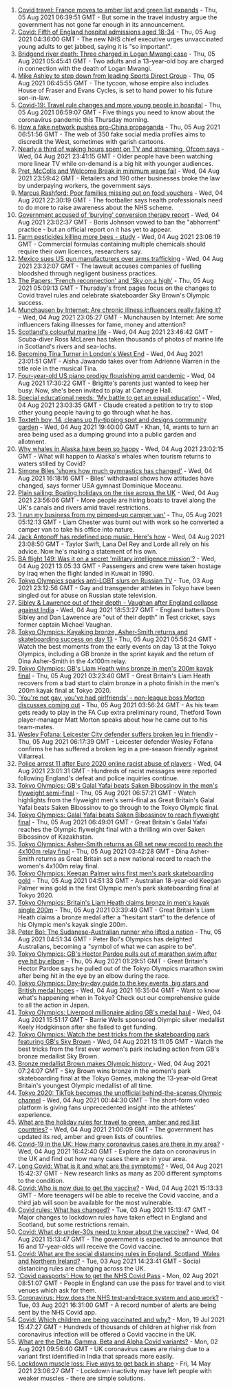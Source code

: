 1. [Covid travel: France moves to amber list and green list expands](https://www.bbc.co.uk/news/business-58079107) - Thu, 05 Aug 2021 06:39:51 GMT - But some in the travel industry argue the government has not gone far enough in its announcement.
2. [Covid: Fifth of England hospital admissions aged 18-34](https://www.bbc.co.uk/news/health-58095503) - Thu, 05 Aug 2021 04:36:00 GMT - The new NHS chief executive urges unvaccinated young adults to get jabbed, saying it is "so important".
3. [Bridgend river death: Three charged in Logan Mwangi case](https://www.bbc.co.uk/news/uk-wales-58053074) - Thu, 05 Aug 2021 05:45:41 GMT - Two adults and a 13-year-old boy are charged in connection with the death of Logan Mwangi.
4. [Mike Ashley to step down from leading Sports Direct Group](https://www.bbc.co.uk/news/business-58097496) - Thu, 05 Aug 2021 06:45:55 GMT - The tycoon, whose empire also includes House of Fraser and Evans Cycles, is set to hand power to his future son-in-law.
5. [Covid-19: Travel rule changes and more young people in hospital](https://www.bbc.co.uk/news/uk-58092636) - Thu, 05 Aug 2021 06:59:07 GMT - Five things you need to know about the coronavirus pandemic this Thursday morning.
6. [How a fake network pushes pro-China propaganda](https://www.bbc.co.uk/news/world-asia-china-58062630) - Thu, 05 Aug 2021 06:51:56 GMT - The web of 350 fake social media profiles aims to discredit the West, sometimes with garish cartoons.
7. [Nearly a third of waking hours spent on TV and streaming, Ofcom says](https://www.bbc.co.uk/news/technology-58086629) - Wed, 04 Aug 2021 23:41:15 GMT - Older people have been watching more linear TV while on-demand is a big hit with younger audiences.
8. [Pret, McColls and Welcome Break in minimum wage fail](https://www.bbc.co.uk/news/business-58083889) - Wed, 04 Aug 2021 23:59:42 GMT - Retailers and 190 other businesses broke the law by underpaying workers, the government says.
9. [Marcus Rashford: Poor families missing out on food vouchers](https://www.bbc.co.uk/news/uk-politics-58091705) - Wed, 04 Aug 2021 22:30:19 GMT - The footballer says health professionals need to do more to raise awareness about the NHS scheme.
10. [Government accused of 'burying' conversion therapy report](https://www.bbc.co.uk/news/uk-politics-58078582) - Wed, 04 Aug 2021 23:02:37 GMT - Boris Johnson vowed to ban the "abhorrent" practice - but an official report on it has yet to appear.
11. [Farm pesticides killing more bees - study](https://www.bbc.co.uk/news/science-environment-58089545) - Wed, 04 Aug 2021 23:06:19 GMT - Commercial formulas containing multiple chemicals should require their own licences, researchers say.
12. [Mexico sues US gun manufacturers over arms trafficking](https://www.bbc.co.uk/news/world-latin-america-58091071) - Wed, 04 Aug 2021 23:32:07 GMT - The lawsuit accuses companies of fuelling bloodshed through negligent business practices.
13. [The Papers: 'French reconnection' and 'Sky on a high'](https://www.bbc.co.uk/news/blogs-the-papers-58095068) - Thu, 05 Aug 2021 05:09:13 GMT - Thursday's front pages focus on the changes to Covid travel rules and celebrate skateboarder Sky Brown's Olympic success.
14. [Munchausen by Internet: Are chronic illness influencers really faking it?](https://www.bbc.co.uk/news/stories-58093455) - Wed, 04 Aug 2021 23:05:27 GMT - Munchausen by Internet: Are some influencers faking illnesses for fame, money and attention?
15. [Scotland's colourful marine life](https://www.bbc.co.uk/news/in-pictures-58071314) - Wed, 04 Aug 2021 23:46:42 GMT - Scuba-diver Ross McLaren has taken thousands of photos of marine life in Scotland's rivers and sea-lochs.
16. [Becoming Tina Turner in London's West End](https://www.bbc.co.uk/news/entertainment-arts-58017932) - Wed, 04 Aug 2021 23:01:51 GMT - Aisha Jawando takes over from Adrienne Warren in the title role in the musical Tina.
17. [Four-year-old US piano prodigy flourishing amid pandemic](https://www.bbc.co.uk/news/world-us-canada-58094008) - Wed, 04 Aug 2021 17:30:22 GMT - Brigitte's parents just wanted to keep her busy. Now, she's been invited to play at Carnegie Hall.
18. [Special educational needs: 'My battle to get an equal education'](https://www.bbc.co.uk/news/uk-england-london-58076091) - Wed, 04 Aug 2021 23:03:35 GMT - Claude created a petition to try to stop other young people having to go through what he has.
19. [Toxteth boy, 14, cleans up fly-tipping spot and designs community garden](https://www.bbc.co.uk/news/uk-england-merseyside-58089751) - Wed, 04 Aug 2021 19:40:00 GMT - Khan, 14, wants to turn an area being used as a dumping ground into a public garden and allotment.
20. [Why whales in Alaska have been so happy](https://www.bbc.co.uk/news/world-us-canada-58032702) - Wed, 04 Aug 2021 23:02:15 GMT - What will happen to Alaska's whales when tourism returns to waters stilled by Covid?
21. [Simone Biles 'shows how much gymnastics has changed'](https://www.bbc.co.uk/news/world-us-canada-58043512) - Wed, 04 Aug 2021 16:18:16 GMT - Biles' withdrawal shows how attitudes have changed, says former USA gymnast Dominique Moceanu.
22. [Plain sailing: Boating holidays on the rise across the UK](https://www.bbc.co.uk/news/business-58069855) - Wed, 04 Aug 2021 23:56:06 GMT - More people are hiring boats to travel along the UK's canals and rivers amid travel restrictions.
23. ['I run my business from my pimped-up camper van'](https://www.bbc.co.uk/news/uk-scotland-58025876) - Thu, 05 Aug 2021 05:12:13 GMT - Liam Chester was burnt out with work so he converted a camper van to take his office into nature.
24. [Jack Antonoff has redefined pop music. Here's how](https://www.bbc.co.uk/news/entertainment-arts-58085468) - Wed, 04 Aug 2021 23:08:50 GMT - Taylor Swift, Lana Del Rey and Lorde all rely on his advice. Now he's making a statement of his own.
25. [BA flight 149: Was it on a secret 'military intelligence mission'?](https://www.bbc.co.uk/news/uk-58087520) - Wed, 04 Aug 2021 13:05:33 GMT - Passengers and crew were taken hostage by Iraq when the flight landed in Kuwait in 1990.
26. [Tokyo Olympics sparks anti-LGBT slurs on Russian TV](https://www.bbc.co.uk/news/world-europe-58029133) - Tue, 03 Aug 2021 23:12:56 GMT - Gay and transgender athletes in Tokyo have been singled out for abuse on Russian state television.
27. [Sibley & Lawrence out of their depth - Vaughan after England collapse against India](https://www.bbc.co.uk/sport/cricket/58094117) - Wed, 04 Aug 2021 18:53:27 GMT - England batters Dom Sibley and Dan Lawrence are "out of their depth" in Test cricket, says former captain Michael Vaughan.
28. [Tokyo Olympics: Kayaking bronze, Asher-Smith returns and skateboarding success on day 13](https://www.bbc.co.uk/sport/av/olympics/58096626) - Thu, 05 Aug 2021 05:56:24 GMT - Watch the best moments from the early events on day 13 at the Tokyo Olympics, including a GB bronze in the sprint kayak and the return of Dina Asher-Smith in the 4x100m relay.
29. [Tokyo Olympics: GB's Liam Heath wins bronze in men's 200m kayak final](https://www.bbc.co.uk/sport/av/olympics/58095965) - Thu, 05 Aug 2021 03:23:40 GMT - Great Britain's Liam Heath recovers from a bad start to claim bronze in a photo finish in the men's 200m kayak final at Tokyo 2020.
30. ['You're not gay, you've had girlfriends' - non-league boss Morton discusses coming out](https://www.bbc.co.uk/sport/football/57848567) - Thu, 05 Aug 2021 03:56:24 GMT - As his team gets ready to play in the FA Cup extra preliminary round, Thetford Town player-manager Matt Morton speaks about how he came out to his team-mates.
31. [Wesley Fofana: Leicester City defender suffers broken leg in friendly](https://www.bbc.co.uk/sport/football/58095148) - Thu, 05 Aug 2021 06:17:39 GMT - Leicester defender Wesley Fofana confirms he has suffered a broken leg in a pre-season friendly against Villarreal.
32. [Police arrest 11 after Euro 2020 online racist abuse of players](https://www.bbc.co.uk/news/uk-58094408) - Wed, 04 Aug 2021 23:01:31 GMT - Hundreds of racist messages were reported following England's defeat and police inquiries continue.
33. [Tokyo Olympics: GB's Galal Yafai beats Saken Bibossinov in the men's flyweight semi-final](https://www.bbc.co.uk/sport/av/olympics/58097471) - Thu, 05 Aug 2021 06:57:21 GMT - Watch highlights from the flyweight men's semi-final as Great Britain's Galal Yafai beats Saken Bibossinov to go through to the Tokyo Olympic final.
34. [Tokyo Olympics: Galal Yafai beats Saken Bibossinov to reach flyweight final](https://www.bbc.co.uk/sport/olympics/58097007) - Thu, 05 Aug 2021 06:49:01 GMT - Great Britain's Galal Yafai reaches the Olympic flyweight final with a thrilling win over Saken Bibossinov of Kazakhstan.
35. [Tokyo Olympics: Asher-Smith returns as GB set new record to reach the 4x100m relay final](https://www.bbc.co.uk/sport/olympics/58096000) - Thu, 05 Aug 2021 03:42:28 GMT - Dina Asher-Smith returns as Great Britain set a new national record to reach the women's 4x100m relay final.
36. [Tokyo Olympics: Keegan Palmer wins first men's park skateboarding gold](https://www.bbc.co.uk/sport/av/olympics/58096619) - Thu, 05 Aug 2021 04:51:33 GMT - Australian 18-year-old Keegan Palmer wins gold in the first Olympic men's park skateboarding final at Tokyo 2020.
37. [Tokyo Olympics: Britain's Liam Heath claims bronze in men's kayak single 200m](https://www.bbc.co.uk/sport/olympics/58096207) - Thu, 05 Aug 2021 03:39:49 GMT - Great Britain's Liam Heath claims a bronze medal after a "hesitant start" to the defence of his Olympic men's kayak single 200m.
38. [Peter Bol: The Sudanese-Australian runner who lifted a nation](https://www.bbc.co.uk/news/world-australia-58095689) - Thu, 05 Aug 2021 04:51:34 GMT - Peter Bol's Olympics has delighted Australians, becoming a "symbol of what we can aspire to be".
39. [Tokyo Olympics: GB's Hector Pardoe pulls out of marathon swim after eye hit by elbow](https://www.bbc.co.uk/sport/av/olympics/58095959) - Thu, 05 Aug 2021 01:29:51 GMT - Great Britain's Hector Pardoe says he pulled out of the Tokyo Olympics marathon swim after being hit in the eye by an elbow during the race.
40. [Tokyo Olympics: Day-by-day guide to the key events, big stars and British medal hopes](https://www.bbc.co.uk/sport/olympics/57778808) - Wed, 04 Aug 2021 16:35:04 GMT - Want to know what's happening when in Tokyo? Check out our comprehensive guide to all the action in Japan.
41. [Tokyo Olympics: Liverpool millionaire aiding GB's medal haul](https://www.bbc.co.uk/news/uk-england-merseyside-58088648) - Wed, 04 Aug 2021 15:51:17 GMT - Barrie Wells sponsored Olympic silver medallist Keely Hodgkinson after she failed to get funding.
42. [Tokyo Olympics: Watch the best tricks from the skateboarding park featuring GB's Sky Brown](https://www.bbc.co.uk/sport/av/olympics/58089843) - Wed, 04 Aug 2021 13:11:05 GMT - Watch the best tricks from the first ever women's park including action from GB's bronze medallist Sky Brown.
43. [Bronze medallist Brown makes Olympic history ](https://www.bbc.co.uk/sport/olympics/58082535) - Wed, 04 Aug 2021 07:24:07 GMT - Sky Brown wins bronze in the women's park skateboarding final at the Tokyo Games, making the 13-year-old Great Britain's youngest Olympic medallist of all time.
44. [Tokyo 2020: TikTok becomes the unofficial behind-the-scenes Olympic channel](https://www.bbc.co.uk/news/world-australia-58053519) - Wed, 04 Aug 2021 00:44:30 GMT - The short-form video platform is giving fans unprecedented insight into the athletes' experience.
45. [What are the holiday rules for travel to green, amber and red list countries?](https://www.bbc.co.uk/news/explainers-52544307) - Wed, 04 Aug 2021 21:00:09 GMT - The government has updated its red, amber and green lists of countries.
46. [Covid-19 in the UK: How many coronavirus cases are there in my area?](https://www.bbc.co.uk/news/uk-51768274) - Wed, 04 Aug 2021 16:42:40 GMT - Explore the data on coronavirus in the UK and find out how many cases there are in your area.
47. [Long Covid: What is it and what are the symptoms?](https://www.bbc.co.uk/news/health-57833394) - Wed, 04 Aug 2021 15:42:37 GMT - New research links as many as 200 different symptoms to the condition.
48. [Covid: Who is now due to get the vaccine?](https://www.bbc.co.uk/news/health-55045639) - Wed, 04 Aug 2021 15:13:33 GMT - More teenagers will be able to receive the Covid vaccine, and a third jab will soon be available for the most vulnerable.
49. [Covid rules: What has changed?](https://www.bbc.co.uk/news/explainers-52530518) - Tue, 03 Aug 2021 15:13:47 GMT - Major changes to lockdown rules have taken effect in England and Scotland, but some restrictions remain.
50. [Covid: What do under-30s need to know about the vaccine?](https://www.bbc.co.uk/news/health-57273875) - Wed, 04 Aug 2021 15:13:47 GMT - The government is expected to announce that 16 and 17-year-olds will receive the Covid vaccine.
51. [Covid: What are the social distancing rules in England, Scotland, Wales and Northern Ireland?](https://www.bbc.co.uk/news/uk-51506729) - Tue, 03 Aug 2021 14:23:41 GMT - Social distancing rules are changing across the UK.
52. [‘Covid passports’: How to get the NHS Covid Pass](https://www.bbc.co.uk/news/explainers-55718553) - Mon, 02 Aug 2021 08:51:07 GMT - People in England can use the pass for travel and to visit venues which ask for them.
53. [Coronavirus: How does the NHS test-and-trace system and app work?](https://www.bbc.co.uk/news/explainers-52442754) - Tue, 03 Aug 2021 16:31:00 GMT - A record number of alerts are being sent by the NHS Covid app.
54. [Covid: Which children are being vaccinated and why?](https://www.bbc.co.uk/news/health-57888429) - Mon, 19 Jul 2021 15:47:27 GMT - Hundreds of thousands of children at higher risk from coronavirus infection will be offered a Covid vaccine in the UK.
55. [What are the Delta, Gamma, Beta and Alpha Covid variants?](https://www.bbc.co.uk/news/health-55659820) - Mon, 02 Aug 2021 09:56:40 GMT - UK coronavirus cases are rising due to a variant first identified in India that spreads more easily.
56. [Lockdown muscle loss: Five ways to get back in shape](https://www.bbc.co.uk/news/uk-56887390) - Fri, 14 May 2021 23:06:27 GMT - Lockdown inactivity may have left people with weaker muscles - there are simple solutions.
